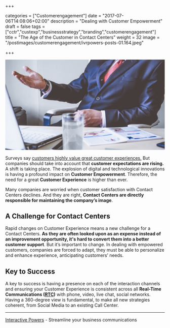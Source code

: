 +++

categories = ["Customerengagement"]
date = "2017-07-06T14:08:06+02:00"
description = "Dealing with Customer Empowerment"
draft = false
tags = ["cctr","custexp","businessstrategy","branding","customerengagement"]
title = "The Age of the Customer in Contact Centers"
weight = 32
image = "/postimages/customerengagement/ivrpowers-posts-01.164.jpeg"

+++

![Businessman talking](/postimages/customerengagement/ivrpowers-posts-01.164.jpeg)

Surveys say [customers highly value great customer experiences.](https://www.superoffice.com/blog/customer-experience-statistics/) But companies should take into account that **customer expectations are rising.** A shift is taking place. The explosion of digital and technological innovations is having a profound impact on **Customer Empowerment**. Therefore, the need for a great **Customer Experience** is higher than ever.
 
Many companies are worried when customer satisfaction with Contact Centers declines.  And they are right, **Contact Centers are directly responsible for maintaining the company’s image**.

## A Challenge for Contact Centers

Rapid changes on Customer Experience means a new challenge for a Contact Centers. **As they are often looked upon as an expense instead of an improvement opportunity, it's hard to convert them into a better customer support**. But it’s important to change. In dealing with empowered customers, companies are forced to adapt, they must be able to personalize and enhance experience, anticipating customers’ needs.

## Key to Success

A key to success is having a presence on each of the interaction channels and ensuring your Customer Experience is consistent across all **Real-Time Communications ([RTC](http://blog.ivrpowers.com/post/technologies/what-is-rtc/))** with phone, video, live chat, social networks. Having a 360-degree view is fundamental, to make all new strategies coherent, from Social Media to an existing Call Center.
 
---
[Interactive Powers](http://www.ivrpowers.com/) - Streamline your business communications

